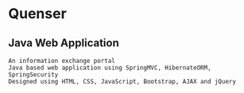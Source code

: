 # Quenser
## Java Web Application

```
An information exchange portal
Java based web application using SpringMVC, HibernateORM, SpringSecurity
Designed using HTML, CSS, JavaScript, Bootstrap, AJAX and jQuery
```
